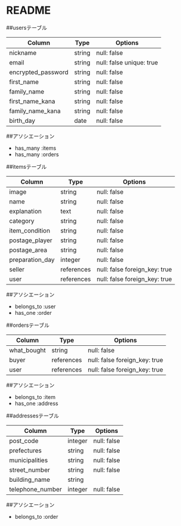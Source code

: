# README

##usersテーブル

|        Column        |  Type  |         Options          |
| -------------------- | ------ | ------------------------ |
| nickname             | string | null: false              |
| email                | string | null: false unique: true |
| encrypted_password   | string | null: false              |
| first_name           | string | null: false              |
| family_name          | string | null: false              |
| first_name_kana      | string | null: false              |
| family_name_kana     | string | null: false              |
| birth_day            | date   | null: false              |

##アソシエーション
- has_many :items
- has_many :orders

##itemsテーブル

|        Column        |    Type    |            Options            |
| -------------------- | ---------- | ----------------------------- |
| image                | string     | null: false                   |
| name                 | string     | null: false                   |
| explanation          | text       | null: false                   |
| category             | string     | null: false                   |
| item_condition       | string     | null: false                   |
| postage_player       | string     | null: false                   |
| postage_area         | string     | null: false                   |
| preparation_day      | integer    | null: false                   |
| seller               | references | null: false foreign_key: true |
| user                 | references | null: false foreign_key: true |

##アソシエーション
- belongs_to :user
- has_one :order

##ordersテーブル

|        Column        |    Type    |            Options            |
| -------------------- | ---------- | ----------------------------- |
| what_bought          | string     | null: false                   |
| buyer                | references | null: false foreign_key: true |
| user                 | references | null: false foreign_key: true |

##アソシエーション
- belongs_to :item
- has_one :address

##addressesテーブル

|        Column        |  Type   |         Options          |
| -------------------- | ------- | ------------------------ |
| post_code            | integer | null: false              |
| prefectures          | string  | null: false              |
| municipalities       | string  | null: false              |
| street_number        | string  | null: false              |
| building_name        | string  |                          |
| telephone_number     | integer | null: false              |

##アソシエーション
- belongs_to :order